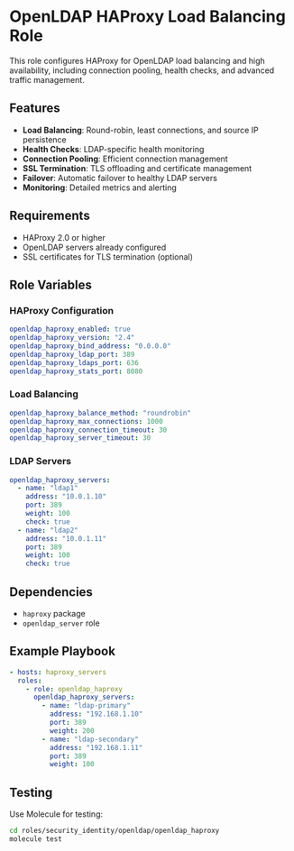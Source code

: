 # OpenLDAP HAProxy Load Balancing Role

This role configures HAProxy for OpenLDAP load balancing and high availability, including connection pooling, health checks, and advanced traffic management.

## Features

- **Load Balancing**: Round-robin, least connections, and source IP persistence
- **Health Checks**: LDAP-specific health monitoring
- **Connection Pooling**: Efficient connection management
- **SSL Termination**: TLS offloading and certificate management
- **Failover**: Automatic failover to healthy LDAP servers
- **Monitoring**: Detailed metrics and alerting

## Requirements

- HAProxy 2.0 or higher
- OpenLDAP servers already configured
- SSL certificates for TLS termination (optional)

## Role Variables

### HAProxy Configuration
```yaml
openldap_haproxy_enabled: true
openldap_haproxy_version: "2.4"
openldap_haproxy_bind_address: "0.0.0.0"
openldap_haproxy_ldap_port: 389
openldap_haproxy_ldaps_port: 636
openldap_haproxy_stats_port: 8080
```

### Load Balancing
```yaml
openldap_haproxy_balance_method: "roundrobin"
openldap_haproxy_max_connections: 1000
openldap_haproxy_connection_timeout: 30
openldap_haproxy_server_timeout: 30
```

### LDAP Servers
```yaml
openldap_haproxy_servers:
  - name: "ldap1"
    address: "10.0.1.10"
    port: 389
    weight: 100
    check: true
  - name: "ldap2"
    address: "10.0.1.11"
    port: 389
    weight: 100
    check: true
```

## Dependencies

- `haproxy` package
- `openldap_server` role

## Example Playbook

```yaml
- hosts: haproxy_servers
  roles:
    - role: openldap_haproxy
      openldap_haproxy_servers:
        - name: "ldap-primary"
          address: "192.168.1.10"
          port: 389
          weight: 200
        - name: "ldap-secondary"
          address: "192.168.1.11"
          port: 389
          weight: 100
```

## Testing

Use Molecule for testing:

```bash
cd roles/security_identity/openldap/openldap_haproxy
molecule test
```
